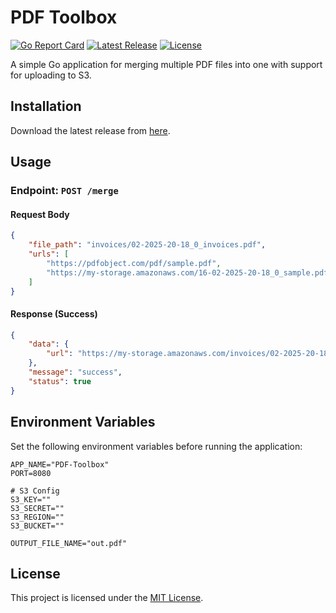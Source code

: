 # PDF Toolbox

[![Go Report Card](https://goreportcard.com/badge/github.com/jojomak13/pdf-toolbox)](https://goreportcard.com/report/github.com/jojomak13/pdf-toolbox)
[![Latest Release](https://img.shields.io/github/v/release/jojomak13/pdf-toolbox)](https://github.com/jojomak13/pdf-toolbox/releases/latest)
[![License](https://img.shields.io/github/license/jojomak13/pdf-toolbox)](LICENSE)

A simple Go application for merging multiple PDF files into one with support for uploading to S3.

## Installation

Download the latest release from [here](https://github.com/jojomak13/pdf-toolbox/releases/latest).

## Usage

### Endpoint: `POST /merge`

#### Request Body
```json
{
    "file_path": "invoices/02-2025-20-18_0_invoices.pdf",
    "urls": [
        "https://pdfobject.com/pdf/sample.pdf",
        "https://my-storage.amazonaws.com/16-02-2025-20-18_0_sample.pdf"
    ]
}
```

#### Response (Success)
```json
{
    "data": {
        "url": "https://my-storage.amazonaws.com/invoices/02-2025-20-18_0_invoices.pdf"
    },
    "message": "success",
    "status": true
}
```

## Environment Variables

Set the following environment variables before running the application:

```
APP_NAME="PDF-Toolbox"
PORT=8080

# S3 Config
S3_KEY=""
S3_SECRET=""
S3_REGION=""
S3_BUCKET=""

OUTPUT_FILE_NAME="out.pdf"
```

## License

This project is licensed under the [MIT License](LICENSE).
